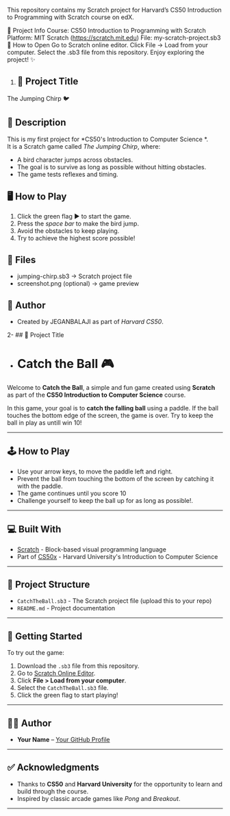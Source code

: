 This repository contains my Scratch project for Harvard’s CS50 Introduction to Programming with Scratch course on edX.

📌 Project Info
Course: CS50 Introduction to Programming with Scratch
Platform: MIT Scratch (https://scratch.mit.edu)
File: my-scratch-project.sb3
🚀 How to Open
Go to Scratch online editor.
Click File → Load from your computer.
Select the .sb3 file from this repository.
Enjoy exploring the project! ✨









1. ## 📌 Project Title
The Jumping Chirp 🐦

## 📖 Description
This is my first project for *CS50's Introduction to Computer Science *.  
It is a Scratch game called *The Jumping Chirp*, where:
- A bird character jumps across obstacles.
- The goal is to survive as long as possible without hitting obstacles.
- The game tests reflexes and timing.

## 🖥️ How to Play
1. Click the green flag ▶️ to start the game.  
2. Press the *space bar* to make the bird jump.  
3. Avoid the obstacles to keep playing.  
4. Try to achieve the highest score possible!

## 📂 Files
- jumping-chirp.sb3 → Scratch project file  
- screenshot.png (optional) → game preview  

## 🚀 Author
- Created by JEGANBALAJI as part of *Harvard CS50*.










2- ## 📌 Project Title
- # Catch the Ball 🎮

Welcome to **Catch the Ball**, a simple and fun game created using **Scratch** as part of the **CS50 Introduction to Computer Science** course.

In this game, your goal is to **catch the falling ball** using a paddle. If the ball touches the bottom edge of the screen, the game is over. Try to keep the ball in play as untill win 10!

---

## 🕹️ How to Play

- Use your arrow keys,  to move the paddle left and right.
- Prevent the ball from touching the bottom of the screen by catching it with the paddle.
- The game continues until you score 10
- Challenge yourself to keep the ball up for as long as possible!.

---

## 💻 Built With

- [Scratch](https://scratch.mit.edu/) - Block-based visual programming language
- Part of [CS50x](https://cs50.harvard.edu/x/) - Harvard University's Introduction to Computer Science

---

## 📁 Project Structure

- `CatchTheBall.sb3` - The Scratch project file (upload this to your repo)
- `README.md` - Project documentation

---

## 🚀 Getting Started

To try out the game:

1. Download the `.sb3` file from this repository.
2. Go to [Scratch Online Editor](https://scratch.mit.edu/projects/editor/).
3. Click **File > Load from your computer**.
4. Select the `CatchTheBall.sb3` file.
5. Click the green flag to start playing!

---

## 🙋‍♂️ Author

- **Your Name** – [Your GitHub Profile](https://github.com/yourusername)

---

## ✅ Acknowledgments

- Thanks to **CS50** and **Harvard University** for the opportunity to learn and build through the course.
- Inspired by classic arcade games like *Pong* and *Breakout*.

---

